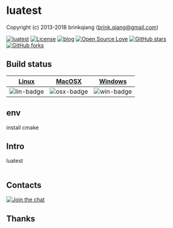 # luatest

Copyright (c) 2013-2018 brinkqiang (brink.qiang@gmail.com)

[![luatest](https://img.shields.io/badge/brinkqiang-luatest-blue.svg?style=flat-square)](https://github.com/brinkqiang/luatest)
[![License](https://img.shields.io/badge/license-MIT-brightgreen.svg)](https://github.com/brinkqiang/luatest/blob/master/LICENSE)
[![blog](https://img.shields.io/badge/Author-Blog-7AD6FD.svg)](https://brinkqiang.github.io/)
[![Open Source Love](https://badges.frapsoft.com/os/v3/open-source.png)](https://github.com/brinkqiang)
[![GitHub stars](https://img.shields.io/github/stars/brinkqiang/luatest.svg?label=Stars)](https://github.com/brinkqiang/luatest) 
[![GitHub forks](https://img.shields.io/github/forks/brinkqiang/luatest.svg?label=Fork)](https://github.com/brinkqiang/luatest)

## Build status
| [Linux][lin-link] | [MacOSX][osx-link] | [Windows][win-link] |
| :---------------: | :----------------: | :-----------------: |
| ![lin-badge]      | ![osx-badge]       | ![win-badge]        |

[lin-badge]: https://travis-ci.org/brinkqiang/luatest.svg?branch=master "Travis build status"
[lin-link]:  https://travis-ci.org/brinkqiang/luatest "Travis build status"
[osx-badge]: https://travis-ci.org/brinkqiang/luatest.svg?branch=master "Travis build status"
[osx-link]:  https://travis-ci.org/brinkqiang/luatest "Travis build status"
[win-badge]: https://ci.appveyor.com/api/projects/status/github/brinkqiang/luatest?branch=master&svg=true "AppVeyor build status"
[win-link]:  https://ci.appveyor.com/project/brinkqiang/luatest "AppVeyor build status"

## env
install cmake

## Intro
luatest
```cpp
```
## Contacts
[![Join the chat](https://badges.gitter.im/brinkqiang/luatest/Lobby.svg)](https://gitter.im/brinkqiang/luatest)

## Thanks
